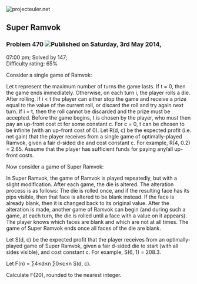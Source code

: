 ![projecteuler.net](images/print_page_logo.png)

## Super Ramvok

### Problem 470 ![](images/icon_info.png)Published on Saturday, 3rd May 2014,
07:00 pm; Solved by 147;  
Difficulty rating: 65%

Consider a single game of Ramvok:

Let t represent the maximum number of turns the game lasts. If t = 0, then the
game ends immediately. Otherwise, on each turn i, the player rolls a die.
After rolling, if i &lt; t the player can either stop the game and receive a
prize equal to the value of the current roll, or discard the roll and try
again next turn. If i = t, then the roll cannot be discarded and the prize
must be accepted. Before the game begins, t is chosen by the player, who must
then pay an up-front cost ct for some constant c. For c = 0, t can be chosen
to be infinite (with an up-front cost of 0). Let R(d, c) be the expected
profit (i.e. net gain) that the player receives from a single game of
optimally-played Ramvok, given a fair d-sided die and cost constant c. For
example, R(4, 0.2) = 2.65. Assume that the player has sufficient funds for
paying any/all up-front costs.

Now consider a game of Super Ramvok:

In Super Ramvok, the game of Ramvok is played repeatedly, but with a slight
modification. After each game, the die is altered. The alteration process is
as follows: The die is rolled once, and if the resulting face has its pips
visible, then that face is altered to be blank instead. If the face is already
blank, then it is changed back to its original value. After the alteration is
made, another game of Ramvok can begin (and during such a game, at each turn,
the die is rolled until a face with a value on it appears). The player knows
which faces are blank and which are not at all times. The game of Super Ramvok
ends once all faces of the die are blank.

Let S(d, c) be the expected profit that the player receives from an optimally-
played game of Super Ramvok, given a fair d-sided die to start (with all sides
visible), and cost constant c. For example, S(6, 1) = 208.3.

Let F(n) = ∑4≤d≤n ∑0≤c≤n S(d, c).

Calculate F(20), rounded to the nearest integer.

  
  

